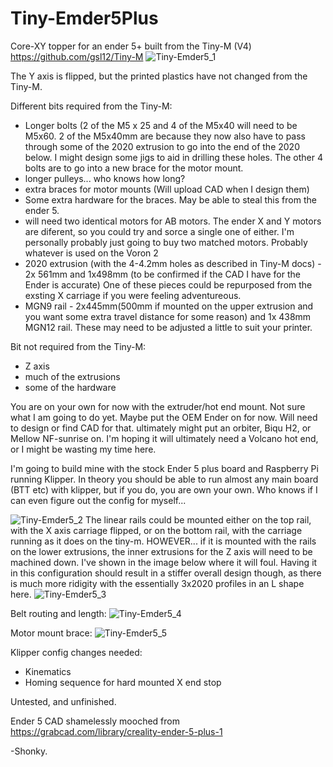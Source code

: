

# Tiny-Emder5Plus
Core-XY topper for an ender 5+ built from the Tiny-M (V4) https://github.com/gsl12/Tiny-M 
![Tiny-Emder5_1](https://user-images.githubusercontent.com/88253304/128261054-d3563549-79d8-4654-bcef-58df6ae0884f.png)

The Y axis is flipped, but the printed plastics have not changed from the Tiny-M. 

Different bits required from the Tiny-M:
* Longer bolts (2 of the M5 x 25 and 4 of the M5x40 will need to be M5x60. 2 of the M5x40mm are because they now also have to pass through some of the 2020 extrusion to go into the end of the 2020 below. I might design some jigs to aid in drilling these holes. The other 4 bolts are to go into a new brace for the motor mount.
* longer pulleys... who knows how long?
* extra braces for motor mounts (Will upload CAD when I design them)
* Some extra hardware for the braces. May be able to steal this from the ender 5.
* will need two identical motors for AB motors. The ender X and Y motors are diferent, so you could try and sorce a single one of either. I'm personally probably just going to buy two matched motors. Probably whatever is used on the Voron 2
* 2020 extrusion (with the 4-4.2mm holes as described in Tiny-M docs) - 2x 561mm and 1x498mm (to be confirmed if the CAD I have for the Ender is accurate) One of these pieces could be repurposed from the exsting X carriage if you were feeling adventureous. 
* MGN9 rail - 2x445mm(500mm if mounted on the upper extrusion and you want some extra travel distance for some reason) and 1x 438mm MGN12 rail. These may need to be adjusted a little to suit your printer. 


Bit not required from the Tiny-M:
* Z axis
* much of the extrusions
* some of the hardware

You are on your own for now with the extruder/hot end mount. Not sure what I am going to do yet. Maybe put the OEM Ender on for now. Will need to design or find CAD for that. ultimately might put an orbiter, Biqu H2, or Mellow NF-sunrise on. I'm hoping it will ultimately need a Volcano hot end, or I might be wasting my time here.


I'm going to build mine with the stock Ender 5 plus board and Raspberry Pi running Klipper. In theory you should be able to run almost any main board (BTT etc) with klipper, but if you do, you are own your own. Who knows if I can even figure out the config for myself... 


![Tiny-Emder5_2](https://user-images.githubusercontent.com/88253304/128361120-4be30d8a-43f2-4d9f-8159-d41705b5a592.png)
The linear rails could be mounted either on the top rail, with the X axis carriage flipped, or on the bottom rail, with the carriage running as it does on the tiny-m. HOWEVER... if it is mounted with the rails on the lower extrusions, the inner extrusions for the Z axis will need to be machined down. I've shown in the image below where it will foul. Having it in this configuration should result in a stiffer overall design though, as there is much more ridigity with the essentially 3x2020 profiles in an L shape here.
![Tiny-Emder5_3](https://user-images.githubusercontent.com/88253304/128361130-9e390330-764f-4885-954e-613fd8093db2.png)

Belt routing and length:
![Tiny-Emder5_4](https://user-images.githubusercontent.com/88253304/128433593-c9f06528-0093-4af6-80cb-4239672ad650.png)

Motor mount brace:
![Tiny-Emder5_5](https://user-images.githubusercontent.com/88253304/128433596-3d758fa0-29d0-4bdf-9166-b91f9ce3ed5f.png)

Klipper config changes needed:
* Kinematics
* Homing sequence for hard mounted X end stop


Untested, and unfinished.

Ender 5 CAD shamelessly mooched from https://grabcad.com/library/creality-ender-5-plus-1

-Shonky.
